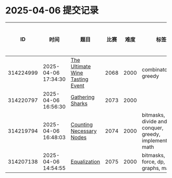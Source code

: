 # 2025-04-06 提交记录

 | ID | 时间 | 题目 | 比赛 | 难度 | 标签 | 结果 | 测试用例 | 运行时间 | 内存消耗 |
 |----|------|-----|-----|------|-----|------|---------|--------|----------|
 | 314224999 | 2025-04-06  17:34:30 | [The Ultimate Wine Tasting Event](https://codeforces.com/problemset/problem/2068/J) | 2068 | 2000 | combinatorics, greedy | WRONG_ANSWER | 1 | 46ms | 0KB |
 | 314220797 | 2025-04-06  16:56:30 | [Gathering Sharks](https://codeforces.com/problemset/problem/2073/J) | 2073 | 2000 |  | OK | 21 | 186ms | 100KB |
 | 314219794 | 2025-04-06  16:48:03 | [Counting Necessary Nodes](https://codeforces.com/problemset/problem/2074/F) | 2074 | 2000 | bitmasks, divide and conquer, greedy, implementation, math | OK | 24 | 92ms | 100KB |
 | 314207138 | 2025-04-06  14:54:55 | [Equalization](https://codeforces.com/problemset/problem/2075/D) | 2075 | 2000 | bitmasks, brute force, dp, graphs, math | OK | 17 | 3030ms | 100KB |